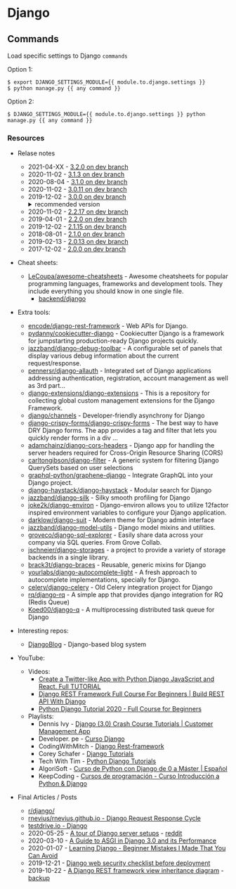 # Django

## Commands

Load specific settings to Django `commands`

Option 1:

```shell
$ export DJANGO_SETTINGS_MODULE={{ module.to.django.settings }}
$ python manage.py {{ any command }}
```

Option 2:

```shell
$ DJANGO_SETTINGS_MODULE={{ module.to.django.settings }} python manage.py {{ any command }}
```

### Resources

- Relase notes
    - 2021-04-XX - [3.2.0 on dev branch](https://docs.djangoproject.com/en/dev/releases/3.2/)
    - 2020-11-02 - [3.1.3 on dev branch](https://docs.djangoproject.com/en/dev/releases/3.1.3/)
    - 2020-08-04 - [3.1.0 on dev branch](https://docs.djangoproject.com/en/dev/releases/3.1/)
    - 2020-11-02 - [3.0.11 on dev branch](https://docs.djangoproject.com/en/dev/releases/3.0.11/)
    - 2019-12-02 - [3.0.0 on dev branch](https://docs.djangoproject.com/en/dev/releases/3.0/)
        <details><summary>recommended version</summary>
        2020-10-17 - oldest supported Python version is 3.6 (oldest version doesn't reach End Of Line)
        </details>
    - 2020-11-02 - [2.2.17 on dev branch](https://docs.djangoproject.com/en/dev/releases/2.2.17/)
    - 2019-04-01 - [2.2.0 on dev branch](https://docs.djangoproject.com/en/dev/releases/2.2/)
    - 2019-12-02 - [2.1.15 on dev branch](https://docs.djangoproject.com/en/dev/releases/2.1.15/)
    - 2018-08-01 - [2.1.0 on dev branch](https://docs.djangoproject.com/en/dev/releases/2.1/)
    - 2019-02-13 - [2.0.13 on dev branch](https://docs.djangoproject.com/en/dev/releases/2.0.13/)
    - 2017-12-02 - [2.0.0 on dev branch](https://docs.djangoproject.com/en/dev/releases/2.0/)

- Cheat sheets:
    - [LeCoupa/awesome-cheatsheets](https://github.com/LeCoupa/awesome-cheatsheets) - Awesome cheatsheets for popular programming languages, frameworks and development tools. They include everything you should know in one single file.
        - [backend/django](https://github.com/LeCoupa/awesome-cheatsheets/blob/master/backend/django.py)

- Extra tools:
    - [encode/django-rest-framework](https://github.com/encode/django-rest-framework) - Web APIs for Django.
    - [pydanny/cookiecutter-django](https://github.com/pydanny/cookiecutter-django) - Cookiecutter Django is a framework for jumpstarting production-ready Django projects quickly.
    - [jazzband/django-debug-toolbar](https://github.com/jazzband/django-debug-toolbar) - A configurable set of panels that display various debug information about the current request/response.
    - [pennersr/django-allauth](https://github.com/pennersr/django-allauth) - Integrated set of Django applications addressing authentication, registration, account management as well as 3rd part...
    - [django-extensions/django-extensions](https://github.com/django-extensions/django-extensions) - This is a repository for collecting global custom management extensions for the Django Framework.
    - [django/channels](https://github.com/django/channels) - Developer-friendly asynchrony for Django
    - [django-crispy-forms/django-crispy-forms](https://github.com/django-crispy-forms/django-crispy-forms) - The best way to have DRY Django forms. The app provides a tag and filter that lets you quickly render forms in a div …
    - [adamchainz/django-cors-headers](https://github.com/adamchainz/django-cors-headers) - Django app for handling the server headers required for Cross-Origin Resource Sharing (CORS)
    - [carltongibson/django-filter](https://github.com/carltongibson/django-filter) - A generic system for filtering Django QuerySets based on user selections
    - [graphql-python/graphene-django](https://github.com/graphql-python/graphene-django) - Integrate GraphQL into your Django project.
    - [django-haystack/django-haystack](https://github.com/django-haystack/django-haystack) - Modular search for Django
    - [jazzband/django-silk](https://github.com/jazzband/django-silk) - Silky smooth profiling for Django
    - [joke2k/django-environ](https://github.com/joke2k/django-environ) - Django-environ allows you to utilize 12factor inspired environment variables to configure your Django application.
    - [darklow/django-suit](https://github.com/darklow/django-suit) - Modern theme for Django admin interface
    - [jazzband/django-model-utils](https://github.com/jazzband/django-model-utils) - Django model mixins and utilities.
    - [groveco/django-sql-explorer](https://github.com/groveco/django-sql-explorer) - Easily share data across your company via SQL queries. From Grove Collab.
    - [jschneier/django-storages](https://github.com/jschneier/django-storages) - a project to provide a variety of storage backends in a single library.
    - [brack3t/django-braces](https://github.com/brack3t/django-braces) - Reusable, generic mixins for Django
    - [yourlabs/django-autocomplete-light](https://github.com/yourlabs/django-autocomplete-light) - A fresh approach to autocomplete implementations, specially for Django.
    - [celery/django-celery](https://github.com/celery/django-celery) - Old Celery integration project for Django
    - [rq/django-rq](https://github.com/rq/django-rq) - A simple app that provides django integration for RQ (Redis Queue)
    - [Koed00/django-q](https://github.com/Koed00/django-q) - A multiprocessing distributed task queue for Django

- Interesting repos:
    - [DjangoBlog](https://github.com/liangliangyy/DjangoBlog) - Django-based blog system

- YouTube:
    - Videos:
        - [Create a Twitter-like App with Python Django JavaScript and React. Full TUTORIAL](https://www.youtube.com/watch?v=f1R_bykXHGE)
        - [Django REST Framework Full Course For Beginners | Build REST API With Django](https://www.youtube.com/watch?v=B38aDwUpcFc)
        - [Python Django Tutorial 2020 - Full Course for Beginners](https://www.youtube.com/watch?v=JT80XhYJdBw)
    - Playlists:
        - Dennis Ivy - [Django (3.0) Crash Course Tutorials | Customer Management App](https://www.youtube.com/playlist?list=PL-51WBLyFTg2vW-_6XBoUpE7vpmoR3ztO)
        - Developer. pe - [Curso Django](https://www.youtube.com/playlist?list=PLMbRqrU_kvbTGg_oUKXyWi63Mo9Yoot9K)
        - CodingWithMitch - [Django Rest-framework](https://www.youtube.com/playlist?list=PLgCYzUzKIBE9Pi8wtx8g55fExDAPXBsbV)
        - Corey Schafer - [Django Tutorials](https://www.youtube.com/playlist?list=PL-osiE80TeTtoQCKZ03TU5fNfx2UY6U4p)
        - Tech With Tim - [Python Django Tutorials](https://www.youtube.com/playlist?list=PLzMcBGfZo4-kQkZp-j9PNyKq7Yw5VYjq9)
        - AlgoriSoft - [Curso de Python con Django de 0 a Máster | Español](https://www.youtube.com/playlist?list=PLxm9hnvxnn-j5ZDOgQS63UIBxQytPdCG7)
        - KeepCoding - [Cursos de programación - Curso Introducción a Python & Django](https://www.youtube.com/playlist?list=PLQpe1zyko1phY_8XwZOQSdoyKf9nv7kMl)

- Final Articles / Posts
    - [r/django/](https://www.reddit.com/r/django/)
    - [rnevius/rnevius.github.io - Django Request Response Cycle](https://github.com/rnevius/rnevius.github.io/blob/master/assets/django_request_response_cycle.pdf)
    - [testdrive.io - Django](https://testdriven.io/blog/topics/django/)
    - 2020-05-25 - [A tour of Django server setups](https://mattsegal.dev/django-prod-architectures.html) - [reddit](https://www.reddit.com/r/django/comments/gq8nil/a_tour_of_django_server_setups/)
    - 2020-03-10 - [A Guide to ASGI in Django 3.0 and its Performance](https://arunrocks.com/a-guide-to-asgi-in-django-30-and-its-performance/)
    - 2020-01-07 - [Learning Django - Beginner Mistakes I Made That You Can Avoid](https://www.reddit.com/r/django/comments/eld87j/learning_django_beginner_mistakes_i_made_that_you/)
    - 2019-12-21 - [Django web security checklist before deployment](https://web.archive.org/web/20200220012934/https://reversepython.net/lab/django-web-security-checklist-deployment/)
    - 2019-10-22 - [A Django REST framework view inheritance diagram](https://www.reddit.com/r/django/comments/dlk6v8/a_django_rest_framework_view_inheritance_diagram/) - [backup](https://i.imgur.com/ueoM3sy.png)
